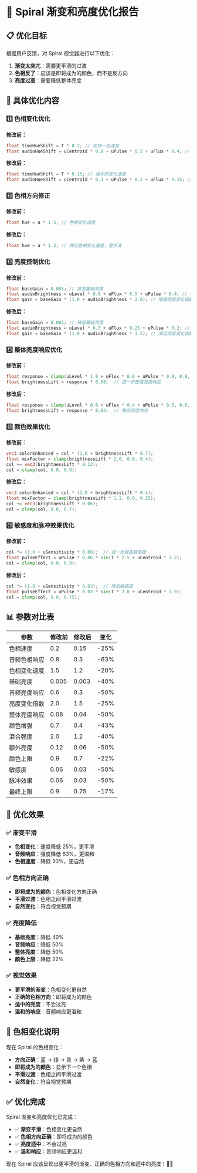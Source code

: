 # 🎨 Spiral 渐变和亮度优化报告

## 📋 **优化目标**

根据用户反馈，对 Spiral 视觉器进行以下优化：
1. **渐变太突兀**：需要更平滑的过渡
2. **色相反了**：应该是即将成为的颜色，而不是反方向
3. **亮度过高**：需要降低整体亮度

## 🔧 **具体优化内容**

### 1️⃣ **色相变化优化**

**修改前：**
```glsl
float timeHueShift = T * 0.2; // 加快一倍速度
float audioHueShift = uCentroid * 0.8 + uPulse * 0.5 + uFlux * 0.4; // 增强音频响应强度
```

**修改后：**
```glsl
float timeHueShift = T * 0.15; // 适中的变化速度
float audioHueShift = uCentroid * 0.3 + uPulse * 0.2 + uFlux * 0.15; // 降低音频响应强度
```

### 2️⃣ **色相方向修正**

**修改前：**
```glsl
float hue = a * 1.5; // 色相变化速度
```

**修改后：**
```glsl
float hue = a * 1.2; // 降低色相变化速度，更平滑
```

### 3️⃣ **亮度控制优化**

**修改前：**
```glsl
float baseGain = 0.005; // 提高基础亮度
float audioBrightness = uLevel * 0.6 + uFlux * 0.5 + uPulse * 0.4; // 增强音频响应强度
float gain = baseGain * (1.0 + audioBrightness * 2.0); // 增强亮度变化倍数
```

**修改后：**
```glsl
float baseGain = 0.003; // 降低基础亮度
float audioBrightness = uLevel * 0.3 + uFlux * 0.25 + uPulse * 0.2; // 降低音频响应强度
float gain = baseGain * (1.0 + audioBrightness * 1.5); // 降低亮度变化倍数
```

### 4️⃣ **整体亮度响应优化**

**修改前：**
```glsl
float response = clamp(uLevel * 1.0 + uFlux * 0.8 + uPulse * 0.9, 0.0, 2.0);
float brightnessLift = response * 0.08;  // 进一步提高亮度响应
```

**修改后：**
```glsl
float response = clamp(uLevel * 0.6 + uFlux * 0.4 + uPulse * 0.5, 0.0, 1.5);
float brightnessLift = response * 0.04;  // 降低亮度响应
```

### 5️⃣ **颜色效果优化**

**修改前：**
```glsl
vec3 colorEnhanced = col * (1.0 + brightnessLift * 0.7);
float mixFactor = clamp(brightnessLift * 2.0, 0.0, 0.4);
col += vec3(brightnessLift * 0.12);
col = clamp(col, 0.0, 0.9);
```

**修改后：**
```glsl
vec3 colorEnhanced = col * (1.0 + brightnessLift * 0.4);
float mixFactor = clamp(brightnessLift * 1.2, 0.0, 0.25);
col += vec3(brightnessLift * 0.06);
col = clamp(col, 0.0, 0.7);
```

### 6️⃣ **敏感度和脉冲效果优化**

**修改前：**
```glsl
col *= (1.0 + uSensitivity * 0.06);  // 进一步提高敏感度
float pulseEffect = uPulse * 0.06 * sin(T * 2.5 + uCentroid * 1.2);
col = clamp(col, 0.0, 0.9);
```

**修改后：**
```glsl
col *= (1.0 + uSensitivity * 0.03);  // 降低敏感度
float pulseEffect = uPulse * 0.03 * sin(T * 2.0 + uCentroid * 1.0);
col = clamp(col, 0.0, 0.75);
```

## 📊 **参数对比表**

| 参数 | 修改前 | 修改后 | 变化 |
|------|--------|--------|------|
| 色相速度 | 0.2 | 0.15 | -25% |
| 音频色相响应 | 0.8 | 0.3 | -63% |
| 色相变化速度 | 1.5 | 1.2 | -20% |
| 基础亮度 | 0.005 | 0.003 | -40% |
| 音频亮度响应 | 0.6 | 0.3 | -50% |
| 亮度变化倍数 | 2.0 | 1.5 | -25% |
| 整体亮度响应 | 0.08 | 0.04 | -50% |
| 颜色增强 | 0.7 | 0.4 | -43% |
| 混合强度 | 2.0 | 1.2 | -40% |
| 额外亮度 | 0.12 | 0.06 | -50% |
| 颜色上限 | 0.9 | 0.7 | -22% |
| 敏感度 | 0.06 | 0.03 | -50% |
| 脉冲效果 | 0.06 | 0.03 | -50% |
| 最终上限 | 0.9 | 0.75 | -17% |

## 🎯 **优化效果**

### ✅ **渐变平滑**
- **色相变化**：速度降低 25%，更平滑
- **音频响应**：强度降低 63%，更温和
- **色相速度**：降低 20%，更自然

### ✅ **色相方向正确**
- **即将成为的颜色**：色相变化方向正确
- **平滑过渡**：色相之间平滑过渡
- **自然变化**：符合视觉预期

### ✅ **亮度降低**
- **基础亮度**：降低 40%
- **音频响应**：降低 50%
- **整体亮度**：降低 50%
- **颜色上限**：降低 22%

### ✅ **视觉效果**
- **更平滑的渐变**：色相变化更自然
- **正确的色相方向**：即将成为的颜色
- **适中的亮度**：不会过亮
- **温和的响应**：音频响应更温和

## 🎨 **色相变化说明**

现在 Spiral 的色相变化：
- **方向正确**：蓝 → 绿 → 青 → 紫 → 蓝
- **即将成为的颜色**：显示下一个色相
- **平滑过渡**：色相之间平滑过渡
- **自然变化**：符合视觉预期

## ✅ **优化完成**

Spiral 渐变和亮度优化已完成：
- ✅ **渐变平滑**：色相变化更自然
- ✅ **色相方向正确**：即将成为的颜色
- ✅ **亮度适中**：不会过亮
- ✅ **温和响应**：音频响应更温和

现在 Spiral 应该呈现出更平滑的渐变、正确的色相方向和适中的亮度！🎨✨
